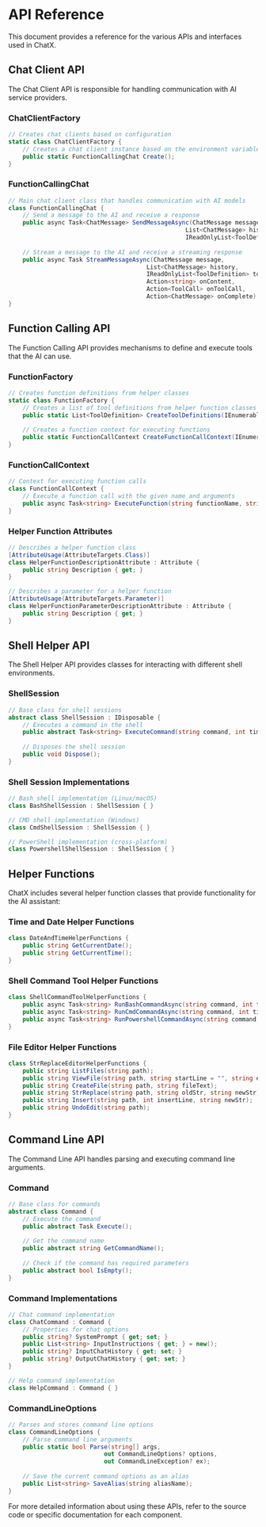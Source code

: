 # API Reference

This document provides a reference for the various APIs and interfaces used in ChatX.

## Chat Client API

The Chat Client API is responsible for handling communication with AI service providers.

### ChatClientFactory

```csharp
// Creates chat clients based on configuration
static class ChatClientFactory {
    // Creates a chat client instance based on the environment variables and configuration
    public static FunctionCallingChat Create();
}
```

### FunctionCallingChat

```csharp
// Main chat client class that handles communication with AI models
class FunctionCallingChat {
    // Send a message to the AI and receive a response
    public async Task<ChatMessage> SendMessageAsync(ChatMessage message, 
                                                  List<ChatMessage> history,
                                                  IReadOnlyList<ToolDefinition> tools);
    
    // Stream a message to the AI and receive a streaming response
    public async Task StreamMessageAsync(ChatMessage message, 
                                       List<ChatMessage> history,
                                       IReadOnlyList<ToolDefinition> tools,
                                       Action<string> onContent,
                                       Action<ToolCall> onToolCall,
                                       Action<ChatMessage> onComplete);
}
```

## Function Calling API

The Function Calling API provides mechanisms to define and execute tools that the AI can use.

### FunctionFactory

```csharp
// Creates function definitions from helper classes
static class FunctionFactory {
    // Creates a list of tool definitions from helper function classes
    public static List<ToolDefinition> CreateToolDefinitions(IEnumerable<Type> helperFunctionClasses);
    
    // Creates a function context for executing functions
    public static FunctionCallContext CreateFunctionCallContext(IEnumerable<Type> helperFunctionClasses);
}
```

### FunctionCallContext

```csharp
// Context for executing function calls
class FunctionCallContext {
    // Execute a function call with the given name and arguments
    public async Task<string> ExecuteFunction(string functionName, string arguments);
}
```

### Helper Function Attributes

```csharp
// Describes a helper function class
[AttributeUsage(AttributeTargets.Class)]
class HelperFunctionDescriptionAttribute : Attribute {
    public string Description { get; }
}

// Describes a parameter for a helper function
[AttributeUsage(AttributeTargets.Parameter)]
class HelperFunctionParameterDescriptionAttribute : Attribute {
    public string Description { get; }
}
```

## Shell Helper API

The Shell Helper API provides classes for interacting with different shell environments.

### ShellSession

```csharp
// Base class for shell sessions
abstract class ShellSession : IDisposable {
    // Executes a command in the shell
    public abstract Task<string> ExecuteCommand(string command, int timeoutMs = 30000);
    
    // Disposes the shell session
    public void Dispose();
}
```

### Shell Session Implementations

```csharp
// Bash shell implementation (Linux/macOS)
class BashShellSession : ShellSession { }

// CMD shell implementation (Windows)
class CmdShellSession : ShellSession { }

// PowerShell implementation (cross-platform)
class PowershellShellSession : ShellSession { }
```

## Helper Functions

ChatX includes several helper function classes that provide functionality for the AI assistant:

### Time and Date Helper Functions

```csharp
class DateAndTimeHelperFunctions {
    public string GetCurrentDate();
    public string GetCurrentTime();
}
```

### Shell Command Tool Helper Functions

```csharp
class ShellCommandToolHelperFunctions {
    public async Task<string> RunBashCommandAsync(string command, int timeoutMs = 30000);
    public async Task<string> RunCmdCommandAsync(string command, int timeoutMs = 30000);
    public async Task<string> RunPowershellCommandAsync(string command, int timeoutMs = 30000);
}
```

### File Editor Helper Functions

```csharp
class StrReplaceEditorHelperFunctions {
    public string ListFiles(string path);
    public string ViewFile(string path, string startLine = "", string endLine = "", bool lineNumbers = false);
    public string CreateFile(string path, string fileText);
    public string StrReplace(string path, string oldStr, string newStr);
    public string Insert(string path, int insertLine, string newStr);
    public string UndoEdit(string path);
}
```

## Command Line API

The Command Line API handles parsing and executing command line arguments.

### Command

```csharp
// Base class for commands
abstract class Command {
    // Execute the command
    public abstract Task Execute();
    
    // Get the command name
    public abstract string GetCommandName();
    
    // Check if the command has required parameters
    public abstract bool IsEmpty();
}
```

### Command Implementations

```csharp
// Chat command implementation
class ChatCommand : Command {
    // Properties for chat options
    public string? SystemPrompt { get; set; }
    public List<string> InputInstructions { get; } = new();
    public string? InputChatHistory { get; set; }
    public string? OutputChatHistory { get; set; }
}

// Help command implementation
class HelpCommand : Command { }
```

### CommandLineOptions

```csharp
// Parses and stores command line options
class CommandLineOptions {
    // Parse command line arguments
    public static bool Parse(string[] args, 
                           out CommandLineOptions? options, 
                           out CommandLineException? ex);
    
    // Save the current command options as an alias
    public List<string> SaveAlias(string aliasName);
}
```

For more detailed information about using these APIs, refer to the source code or specific documentation for each component.
